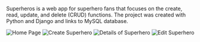 Superheros is a web app for superhero fans that focuses on the create, read, update, and delete (CRUD) functions.  The project was created with Python and Django and links to MySQL database.

![Home Page](https://user-images.githubusercontent.com/91335772/146842117-e26c734b-1364-44db-8b4b-1dcfc391dfe1.png)
![Create Superhero](https://user-images.githubusercontent.com/91335772/146842124-500fbbba-ce65-4c36-a93a-1fd34c8fb546.png)
![Details of Superhero](https://user-images.githubusercontent.com/91335772/146842135-c0cc1333-7705-4eeb-b4e5-d5d3d4fb0666.png)
![Edit Superhero](https://user-images.githubusercontent.com/91335772/146842178-fb033775-0c73-42a3-a420-0eb1bb83d055.png)
